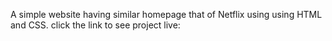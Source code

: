 A simple website having similar homepage that of Netflix using using HTML and CSS.
click the link to see project live:
